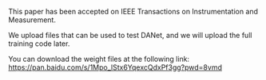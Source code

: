 This paper has been accepted on IEEE Transactions on Instrumentation and Measurement.

We upload files that can be used to test DANet, and we will upload the full training code later.

You can download the weight files at the following link:
https://pan.baidu.com/s/1Mpo_lStx6YqexcQdxPf3gg?pwd=8vmd
